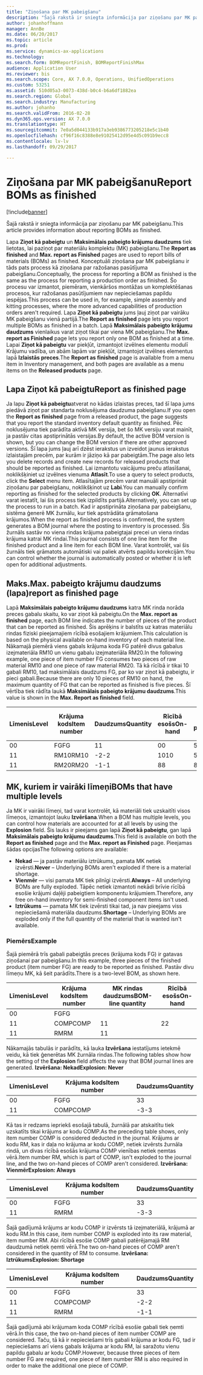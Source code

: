 ```yaml
---
title: "Ziņošana par MK pabeigšanu"
description: "Šajā rakstā ir sniegta informācija par ziņošanu par MK pabeigšanu."
author: johanhoffmann
manager: AnnBe
ms.date: 06/20/2017
ms.topic: article
ms.prod: 
ms.service: dynamics-ax-applications
ms.technology: 
ms.search.form: BOMReportFinish, BOMReportFinishMax
audience: Application User
ms.reviewer: bis
ms.search.scope: Core, AX 7.0.0, Operations, UnifiedOperations
ms.custom: 53251
ms.assetid: 510d05a3-0073-438d-b0c4-b6a6df1882ea
ms.search.region: Global
ms.search.industry: Manufacturing
ms.author: johanho
ms.search.validFrom: 2016-02-28
ms.dyn365.ops.version: AX 7.0.0
ms.translationtype: HT
ms.sourcegitcommit: 7e0a5d044133b917a3eb9386773205218e5c1b40
ms.openlocfilehash: cf96f16c8388e8e91025412d95e4d5c091b9ecc8
ms.contentlocale: lv-lv
ms.lasthandoff: 09/29/2017

---
```


# <a name="report-boms-as-finished"></a><span data-ttu-id="f7326-103">Ziņošana par MK pabeigšanu</span><span class="sxs-lookup"><span data-stu-id="f7326-103">Report BOMs as finished</span></span>

[!include[banner](../includes/banner.md)]


<span data-ttu-id="f7326-104">Šajā rakstā ir sniegta informācija par ziņošanu par MK pabeigšanu.</span><span class="sxs-lookup"><span data-stu-id="f7326-104">This article provides information about reporting BOMs as finished.</span></span>

<span data-ttu-id="f7326-105">Lapa **Ziņot kā pabeigtu** un **Maksimālais pabeigto krājumu daudzums** tiek lietotas, lai paziņot par materiālu komplektu (MK) pabeigšanu.</span><span class="sxs-lookup"><span data-stu-id="f7326-105">The **Report as finished** and **Max. report as Finished** pages are used to report bills of materials (BOMs) as finished.</span></span> <span data-ttu-id="f7326-106">Konceptuāli ziņošana par MK pabeigšanu ir tāds pats process kā ziņošana par ražošanas pasūtījuma pabeigšanu.</span><span class="sxs-lookup"><span data-stu-id="f7326-106">Conceptually, the process for reporting a BOM as finished is the same as the process for reporting a production order as finished.</span></span> <span data-ttu-id="f7326-107">Šo procesu var izmantot, piemēram, vienkāršos montāžas un komplektēšanas procesos, kur ražošanas pasūtījumiem nav nepieciešamas papildu iespējas.</span><span class="sxs-lookup"><span data-stu-id="f7326-107">This process can be used in, for example, simple assembly and kitting processes, where the more advanced capabilities of production orders aren't required.</span></span> <span data-ttu-id="f7326-108">Lapa **Ziņot kā pabeigtu** jums ļauj ziņot par vairāku MK pabeigšanu vienā partijā.</span><span class="sxs-lookup"><span data-stu-id="f7326-108">The **Report as finished** page lets you report multiple BOMs as finished in a batch.</span></span> <span data-ttu-id="f7326-109">Lapā **Maksimālais pabeigto krājumu daudzums** vienlaikus varat ziņot tikai par viena MK pabeigšanu.</span><span class="sxs-lookup"><span data-stu-id="f7326-109">The **Max. report as Finished** page lets you report only one BOM as finished at a time.</span></span> <span data-ttu-id="f7326-110">Lapai **Ziņot kā pabeigtu** var piekļūt, izmantojot izvēlnes elementu modulī Krājumu vadība, un abām lapām var piekļūt, izmantojot izvēlnes elementus lapā **Izlaistās preces**.</span><span class="sxs-lookup"><span data-stu-id="f7326-110">The **Report as finished** page is available from a menu item in Inventory management, and both pages are available as a menu items on the **Released products** page.</span></span>

## <a name="report-as-finished-page"></a><span data-ttu-id="f7326-111">Lapa Ziņot kā pabeigtu</span><span class="sxs-lookup"><span data-stu-id="f7326-111">Report as finished page</span></span>
<span data-ttu-id="f7326-112">Ja lapu **Ziņot kā pabeigtu**atverat no kādas izlaistas preces, tad šī lapa jums piedāvā ziņot par standarta noklusējuma daudzuma pabeigšanu.</span><span class="sxs-lookup"><span data-stu-id="f7326-112">If you open the **Report as finished** page from a released product, the page suggests that you report the standard inventory default quantity as finished.</span></span> <span data-ttu-id="f7326-113">Pēc noklusējuma tiek parādīta aktīvā MK versija, bet šo MK versiju varat mainīt, ja pastāv citas apstiprinātās versijas.</span><span class="sxs-lookup"><span data-stu-id="f7326-113">By default, the active BOM version is shown, but you can change the BOM version if there are other approved versions.</span></span> <span data-ttu-id="f7326-114">Šī lapa jums ļauj arī dzēst ierakstus un izveidot jaunus ierakstus izlaistajām precēm, par kurām ir jāziņo kā par pabeigtām.</span><span class="sxs-lookup"><span data-stu-id="f7326-114">The page also lets you delete records and create new records for released products that should be reported as finished.</span></span> <span data-ttu-id="f7326-115">Lai izmantotu vaicājumu preču atlasīšanai, noklikšķiniet uz izvēlnes vienuma **Atlasīt**.</span><span class="sxs-lookup"><span data-stu-id="f7326-115">To use a query to select products, click the **Select** menu item.</span></span> <span data-ttu-id="f7326-116">Atlasītajām precēm varat manuāli apstiprināt ziņošanu par pabeigšanu, noklikšķinot uz **Labi**.</span><span class="sxs-lookup"><span data-stu-id="f7326-116">You can manually confirm reporting as finished for the selected products by clicking **OK**.</span></span> <span data-ttu-id="f7326-117">Alternatīvi varat iestatīt, lai šis process tiek izpildīts partijā.</span><span class="sxs-lookup"><span data-stu-id="f7326-117">Alternatively, you can set up the process to run in a batch.</span></span> <span data-ttu-id="f7326-118">Kad ir apstiprināta ziņošana par pabeigšanu, sistēma ģenerē MK žurnālu, kur tiek apstrādāta grāmatošana krājumos.</span><span class="sxs-lookup"><span data-stu-id="f7326-118">When the report as finished process is confirmed, the system generates a BOM journal where the posting to inventory is processed.</span></span> <span data-ttu-id="f7326-119">Šis žurnāls sastāv no viena rindas krājuma pabeigtajai precei un viena rindas krājuma katrai MK rindai.</span><span class="sxs-lookup"><span data-stu-id="f7326-119">This journal consists of one line item for the finished product and a line item for each BOM line.</span></span> <span data-ttu-id="f7326-120">Varat kontrolēt, vai šis žurnāls tiek grāmatots automātiski vai paliek atvērts papildu korekcijām.</span><span class="sxs-lookup"><span data-stu-id="f7326-120">You can control whether the journal is automatically posted or whether it is left open for additional adjustments.</span></span>

## <a name="max-report-as-finished-page"></a><span data-ttu-id="f7326-121">Maks.</span><span class="sxs-lookup"><span data-stu-id="f7326-121">Max.</span></span> <span data-ttu-id="f7326-122">pabeigto krājumu daudzums (lapa)</span><span class="sxs-lookup"><span data-stu-id="f7326-122">report as finished page</span></span>
<span data-ttu-id="f7326-123">Lapā **Maksimālais pabeigto krājumu daudzums** katra MK rinda norāda preces gabalu skaitu, ko var ziņot kā pabeigtu.</span><span class="sxs-lookup"><span data-stu-id="f7326-123">On the **Max. report as finished** page, each BOM line indicates the number of pieces of the product that can be reported as finished.</span></span> <span data-ttu-id="f7326-124">Šis aprēķins ir balstīts uz katras materiālu rindas fiziski pieejamajiem rīcībā esošajiem krājumiem.</span><span class="sxs-lookup"><span data-stu-id="f7326-124">This calculation is based on the physical available on-hand inventory of each material line.</span></span> <span data-ttu-id="f7326-125">Nākamajā piemērā viens gabals krājuma koda FG patērē divus gabalus izejmateriāla RM10 un vienu gabalu izejmateriāla RM20.</span><span class="sxs-lookup"><span data-stu-id="f7326-125">In the following example, one piece of item number FG consumes two pieces of raw material RM10 and one piece of raw material RM20.</span></span> <span data-ttu-id="f7326-126">Tā kā rīcībā ir tikai 10 gabali RM10, tad maksimālais daudzums FG, par ko var ziņot kā pabeigtu, ir pieci gabali.</span><span class="sxs-lookup"><span data-stu-id="f7326-126">Because there are only 10 pieces of RM10 on hand, the maximum quantity of FG that can be reported as finished is five pieces.</span></span> <span data-ttu-id="f7326-127">Šī vērtība tiek rādīta laukā **Maksimālais pabeigto krājumu daudzums**.</span><span class="sxs-lookup"><span data-stu-id="f7326-127">This value is shown in the **Max. Report as finished** field.</span></span>

| <span data-ttu-id="f7326-128">Līmenis</span><span class="sxs-lookup"><span data-stu-id="f7326-128">Level</span></span> | <span data-ttu-id="f7326-129">Krājuma kods</span><span class="sxs-lookup"><span data-stu-id="f7326-129">Item number</span></span> | <span data-ttu-id="f7326-130">Daudzums</span><span class="sxs-lookup"><span data-stu-id="f7326-130">Quantity</span></span> | <span data-ttu-id="f7326-131">Rīcībā esošs</span><span class="sxs-lookup"><span data-stu-id="f7326-131">On-hand</span></span> | <span data-ttu-id="f7326-132">Maks.</span><span class="sxs-lookup"><span data-stu-id="f7326-132">Max.</span></span> <span data-ttu-id="f7326-133">Ziņot kā pabeigtu</span><span class="sxs-lookup"><span data-stu-id="f7326-133">Report as finished</span></span> |
|-------|-------------|----------|---------|-------------------------|
| <span data-ttu-id="f7326-134">0</span><span class="sxs-lookup"><span data-stu-id="f7326-134">0</span></span>     | <span data-ttu-id="f7326-135">FG</span><span class="sxs-lookup"><span data-stu-id="f7326-135">FG</span></span>          |  <span data-ttu-id="f7326-136">1</span><span class="sxs-lookup"><span data-stu-id="f7326-136">1</span></span>       | <span data-ttu-id="f7326-137">0</span><span class="sxs-lookup"><span data-stu-id="f7326-137">0</span></span>       | <span data-ttu-id="f7326-138">5</span><span class="sxs-lookup"><span data-stu-id="f7326-138">5</span></span>                       |
| <span data-ttu-id="f7326-139">1</span><span class="sxs-lookup"><span data-stu-id="f7326-139">1</span></span>     | <span data-ttu-id="f7326-140">RM10</span><span class="sxs-lookup"><span data-stu-id="f7326-140">RM10</span></span>        | <span data-ttu-id="f7326-141">-2</span><span class="sxs-lookup"><span data-stu-id="f7326-141">-2</span></span>       | <span data-ttu-id="f7326-142">10</span><span class="sxs-lookup"><span data-stu-id="f7326-142">10</span></span>      | <span data-ttu-id="f7326-143">5</span><span class="sxs-lookup"><span data-stu-id="f7326-143">5</span></span>                       |
| <span data-ttu-id="f7326-144">1</span><span class="sxs-lookup"><span data-stu-id="f7326-144">1</span></span>     | <span data-ttu-id="f7326-145">RM20</span><span class="sxs-lookup"><span data-stu-id="f7326-145">RM20</span></span>        | <span data-ttu-id="f7326-146">-1</span><span class="sxs-lookup"><span data-stu-id="f7326-146">-1</span></span>       |  <span data-ttu-id="f7326-147">8</span><span class="sxs-lookup"><span data-stu-id="f7326-147">8</span></span>      | <span data-ttu-id="f7326-148">8</span><span class="sxs-lookup"><span data-stu-id="f7326-148">8</span></span>                       |

## <a name="boms-that-have-multiple-levels"></a><span data-ttu-id="f7326-149">MK, kuriem ir vairāki līmeņi</span><span class="sxs-lookup"><span data-stu-id="f7326-149">BOMs that have multiple levels</span></span>
<span data-ttu-id="f7326-150">Ja MK ir vairāki līmeņi, tad varat kontrolēt, kā materiāli tiek uzskaitīti visos līmeņos, izmantojot lauku **Izvēršana**.</span><span class="sxs-lookup"><span data-stu-id="f7326-150">When a BOM has multiple levels, you can control how materials are accounted for at all levels by using the **Explosion** field.</span></span> <span data-ttu-id="f7326-151">Šis lauks ir pieejams gan lapā **Ziņot kā pabeigtu**, gan lapā **Maksimālais pabeigto krājumu daudzums**.</span><span class="sxs-lookup"><span data-stu-id="f7326-151">This field is available on both the **Report as finished** page and the **Max. report as Finished** page.</span></span> <span data-ttu-id="f7326-152">Pieejamas šādas opcijas</span><span class="sxs-lookup"><span data-stu-id="f7326-152">The following options are available:</span></span>

-   <span data-ttu-id="f7326-153">**Nekad** — ja pastāv materiālu iztrūkums, pamata MK netiek izvērsti.</span><span class="sxs-lookup"><span data-stu-id="f7326-153">**Never** – Underlying BOMs aren't exploded if there is a material shortage.</span></span>
-   <span data-ttu-id="f7326-154">**Vienmēr** — visi pamata MK tiek pilnīgi izvērsti.</span><span class="sxs-lookup"><span data-stu-id="f7326-154">**Always** – All underlying BOMs are fully exploded.</span></span> <span data-ttu-id="f7326-155">Tāpēc netiek izmantoti nekādi brīvie rīcībā esošie krājumi daļēji pabeigtiem komponentu krājumiem.</span><span class="sxs-lookup"><span data-stu-id="f7326-155">Therefore, any free on-hand inventory for semi-finished component items isn't used.</span></span>
-   <span data-ttu-id="f7326-156">**Iztrūkums** — pamata MK tiek izvērsti tikai tad, ja nav pieejams viss nepieciešamā materiāla daudzums.</span><span class="sxs-lookup"><span data-stu-id="f7326-156">**Shortage** – Underlying BOMs are exploded only if the full quantity of the material that is wanted isn't available.</span></span>

### <a name="example"></a><span data-ttu-id="f7326-157">Piemērs</span><span class="sxs-lookup"><span data-stu-id="f7326-157">Example</span></span>

<span data-ttu-id="f7326-158">Šajā piemērā trīs gabali pabeigtās preces (krājuma kods FG) ir gatavas ziņošanai par pabeigšanu.</span><span class="sxs-lookup"><span data-stu-id="f7326-158">In this example, three pieces of the finished product (item number FG) are ready to be reported as finished.</span></span> <span data-ttu-id="f7326-159">Pastāv divu līmeņu MK, kā šeit parādīts.</span><span class="sxs-lookup"><span data-stu-id="f7326-159">There is a two-level BOM, as shown here.</span></span>

| <span data-ttu-id="f7326-160">Līmenis</span><span class="sxs-lookup"><span data-stu-id="f7326-160">Level</span></span> | <span data-ttu-id="f7326-161">Krājuma kods</span><span class="sxs-lookup"><span data-stu-id="f7326-161">Item number</span></span> | <span data-ttu-id="f7326-162">MK rindas daudzums</span><span class="sxs-lookup"><span data-stu-id="f7326-162">BOM-line quantity</span></span> | <span data-ttu-id="f7326-163">Rīcībā esošs</span><span class="sxs-lookup"><span data-stu-id="f7326-163">On-hand</span></span> |
|-------|-------------|-------------------|---------|
| <span data-ttu-id="f7326-164">0</span><span class="sxs-lookup"><span data-stu-id="f7326-164">0</span></span>     | <span data-ttu-id="f7326-165">FG</span><span class="sxs-lookup"><span data-stu-id="f7326-165">FG</span></span>          |                   |         |
| <span data-ttu-id="f7326-166">1</span><span class="sxs-lookup"><span data-stu-id="f7326-166">1</span></span>     | <span data-ttu-id="f7326-167">COMP</span><span class="sxs-lookup"><span data-stu-id="f7326-167">COMP</span></span>        | <span data-ttu-id="f7326-168">1</span><span class="sxs-lookup"><span data-stu-id="f7326-168">1</span></span>                 | <span data-ttu-id="f7326-169">2</span><span class="sxs-lookup"><span data-stu-id="f7326-169">2</span></span>       |
| <span data-ttu-id="f7326-170">1</span><span class="sxs-lookup"><span data-stu-id="f7326-170">1</span></span>     | <span data-ttu-id="f7326-171">RM</span><span class="sxs-lookup"><span data-stu-id="f7326-171">RM</span></span>          | <span data-ttu-id="f7326-172">1</span><span class="sxs-lookup"><span data-stu-id="f7326-172">1</span></span>                 |         |

<span data-ttu-id="f7326-173">Nākamajās tabulās ir parādīts, kā lauka **Izvēršana** iestatījums ietekmē veidu, kā tiek ģenerētas MK žurnāla rindas.</span><span class="sxs-lookup"><span data-stu-id="f7326-173">The following tables show how the setting of the **Explosion** field affects the way that BOM journal lines are generated.</span></span> <span data-ttu-id="f7326-174">**Izvēršana: Nekad**</span><span class="sxs-lookup"><span data-stu-id="f7326-174">**Explosion: Never**</span></span>

| <span data-ttu-id="f7326-175">Līmenis</span><span class="sxs-lookup"><span data-stu-id="f7326-175">Level</span></span> | <span data-ttu-id="f7326-176">Krājuma kods</span><span class="sxs-lookup"><span data-stu-id="f7326-176">Item number</span></span> | <span data-ttu-id="f7326-177">Daudzums</span><span class="sxs-lookup"><span data-stu-id="f7326-177">Quantity</span></span> |
|-------|-------------|----------|
| <span data-ttu-id="f7326-178">0</span><span class="sxs-lookup"><span data-stu-id="f7326-178">0</span></span>     | <span data-ttu-id="f7326-179">FG</span><span class="sxs-lookup"><span data-stu-id="f7326-179">FG</span></span>          | <span data-ttu-id="f7326-180">3</span><span class="sxs-lookup"><span data-stu-id="f7326-180">3</span></span>        |
| <span data-ttu-id="f7326-181">1</span><span class="sxs-lookup"><span data-stu-id="f7326-181">1</span></span>     | <span data-ttu-id="f7326-182">COMP</span><span class="sxs-lookup"><span data-stu-id="f7326-182">COMP</span></span>        | <span data-ttu-id="f7326-183">-3</span><span class="sxs-lookup"><span data-stu-id="f7326-183">-3</span></span>       |

<span data-ttu-id="f7326-184">Kā tas ir redzams iepriekš esošajā tabulā, žurnālā par atskaitītu tiek uzskatīts tikai krājums ar kodu COMP.</span><span class="sxs-lookup"><span data-stu-id="f7326-184">As the preceding table shows, only item number COMP is considered deducted in the journal.</span></span> <span data-ttu-id="f7326-185">Krājums ar kodu RM, kas ir daļa no krājuma ar kodu COMP, netiek izvērsts žurnāla rindā, un divas rīcībā esošās krājuma COMP vienības netiek ņemtas vērā.</span><span class="sxs-lookup"><span data-stu-id="f7326-185">Item number RM, which is part of COMP, isn't exploded to the journal line, and the two on-hand pieces of COMP aren't considered.</span></span> <span data-ttu-id="f7326-186">**Izvēršana: Vienmēr**</span><span class="sxs-lookup"><span data-stu-id="f7326-186">**Explosion: Always**</span></span>

| <span data-ttu-id="f7326-187">Līmenis</span><span class="sxs-lookup"><span data-stu-id="f7326-187">Level</span></span> | <span data-ttu-id="f7326-188">Krājuma kods</span><span class="sxs-lookup"><span data-stu-id="f7326-188">Item number</span></span> | <span data-ttu-id="f7326-189">Daudzums</span><span class="sxs-lookup"><span data-stu-id="f7326-189">Quantity</span></span> |
|-------|-------------|----------|
| <span data-ttu-id="f7326-190">0</span><span class="sxs-lookup"><span data-stu-id="f7326-190">0</span></span>     | <span data-ttu-id="f7326-191">FG</span><span class="sxs-lookup"><span data-stu-id="f7326-191">FG</span></span>          | <span data-ttu-id="f7326-192">3</span><span class="sxs-lookup"><span data-stu-id="f7326-192">3</span></span>        |
| <span data-ttu-id="f7326-193">1</span><span class="sxs-lookup"><span data-stu-id="f7326-193">1</span></span>     | <span data-ttu-id="f7326-194">RM</span><span class="sxs-lookup"><span data-stu-id="f7326-194">RM</span></span>          | <span data-ttu-id="f7326-195">-3</span><span class="sxs-lookup"><span data-stu-id="f7326-195">-3</span></span>       |

<span data-ttu-id="f7326-196">Šajā gadījumā krājums ar kodu COMP ir izvērsts tā izejmateriālā, krājumā ar kodu RM.</span><span class="sxs-lookup"><span data-stu-id="f7326-196">In this case, item number COMP is exploded into its raw material, item number RM.</span></span> <span data-ttu-id="f7326-197">Abi rīcībā esošie COMP gabali patērējamajā RM daudzumā netiek ņemti vērā.</span><span class="sxs-lookup"><span data-stu-id="f7326-197">The two on-hand pieces of COMP aren't considered in the quantity of RM to consume.</span></span> <span data-ttu-id="f7326-198">**Izvēršana: Iztrūkums**</span><span class="sxs-lookup"><span data-stu-id="f7326-198">**Explosion: Shortage**</span></span>

| <span data-ttu-id="f7326-199">Līmenis</span><span class="sxs-lookup"><span data-stu-id="f7326-199">Level</span></span> | <span data-ttu-id="f7326-200">Krājuma kods</span><span class="sxs-lookup"><span data-stu-id="f7326-200">Item number</span></span> | <span data-ttu-id="f7326-201">Daudzums</span><span class="sxs-lookup"><span data-stu-id="f7326-201">Quantity</span></span> |
|-------|-------------|----------|
| <span data-ttu-id="f7326-202">0</span><span class="sxs-lookup"><span data-stu-id="f7326-202">0</span></span>     | <span data-ttu-id="f7326-203">FG</span><span class="sxs-lookup"><span data-stu-id="f7326-203">FG</span></span>          | <span data-ttu-id="f7326-204">3</span><span class="sxs-lookup"><span data-stu-id="f7326-204">3</span></span>        |
| <span data-ttu-id="f7326-205">1</span><span class="sxs-lookup"><span data-stu-id="f7326-205">1</span></span>     | <span data-ttu-id="f7326-206">COMP</span><span class="sxs-lookup"><span data-stu-id="f7326-206">COMP</span></span>        | <span data-ttu-id="f7326-207">-2</span><span class="sxs-lookup"><span data-stu-id="f7326-207">-2</span></span>       |
| <span data-ttu-id="f7326-208">1</span><span class="sxs-lookup"><span data-stu-id="f7326-208">1</span></span>     | <span data-ttu-id="f7326-209">RM</span><span class="sxs-lookup"><span data-stu-id="f7326-209">RM</span></span>          | <span data-ttu-id="f7326-210">-1</span><span class="sxs-lookup"><span data-stu-id="f7326-210">-1</span></span>       |

<span data-ttu-id="f7326-211">Šajā gadījumā abi krājumam koda COMP rīcībā esošie gabali tiek ņemti vērā.</span><span class="sxs-lookup"><span data-stu-id="f7326-211">In this case, the two on-hand pieces of item number COMP are considered.</span></span> <span data-ttu-id="f7326-212">Taču, tā kā ir nepieciešami trīs gabali krājuma ar kodu FG, tad ir nepieciešams arī viens gabals krājuma ar kodu RM, lai saražotu vienu papildu gabalu ar kodu COMP.</span><span class="sxs-lookup"><span data-stu-id="f7326-212">However, because three pieces of item number FG are required, one piece of item number RM is also required in order to make the additional one piece of COMP.</span></span>




